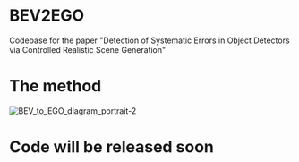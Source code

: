 # BEV2EGO

Codebase for the paper "Detection of Systematic Errors in Object Detectors via Controlled Realistic Scene Generation"

# The method

![BEV_to_EGO_diagram_portrait-2](https://github.com/valentyn1boreiko/BEV2EGO/blob/main/images/BEV_to_EGO_diagram_portrait.png)


# Code will be released soon
